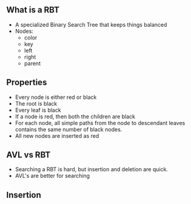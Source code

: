## What is a RBT
- A specialized Binary Search Tree that keeps things balanced
- Nodes:
	- color
	- key
	- left
	- right
	- parent
## Properties
- Every node is either red or black
- The root is black
- Every leaf is black
- If a node is red, then both the children are black
- For each node, all simple paths from the node to descendant leaves contains the same number of black nodes.
- All new nodes are inserted as red
## AVL vs RBT
- Searching a RBT is hard, but insertion and deletion are quick.
- AVL's are better for searching
## Insertion
